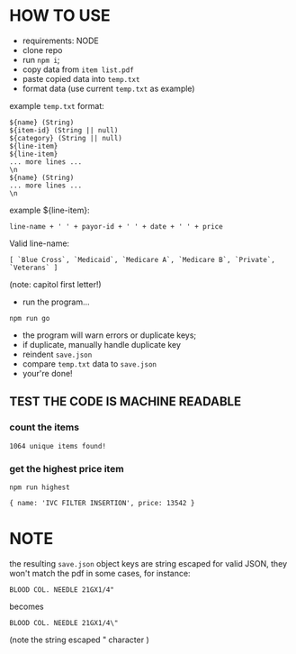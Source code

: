 # HOW TO USE
- requirements: NODE
- clone repo
- run ```npm i```;
- copy data from `item list.pdf`
- paste copied data into `temp.txt`
- format data (use current `temp.txt` as example)

example `temp.txt` format:
```
${name} (String)
${item-id} (String || null)
${category} (String || null)
${line-item}
${line-item}
... more lines ...
\n
${name} (String)
... more lines ...
\n
```

example ${line-item}:
```
line-name + ' ' + payor-id + ' ' + date + ' ' + price
```

Valid line-name:
```
[ `Blue Cross`, `Medicaid`, `Medicare A`, `Medicare B`, `Private`, `Veterans` ]
```
(note: capitol first letter!)

- run the program...
```
npm run go
```
- the program will warn errors or duplicate keys;
- if duplicate, manually handle duplicate key
- reindent `save.json`
- compare `temp.txt` data to `save.json`
- your're done!

## TEST THE CODE IS MACHINE READABLE

### count the items
```
1064 unique items found!
```

### get the highest price item

```npm run highest```
```
{ name: 'IVC FILTER INSERTION', price: 13542 }
```

# NOTE 
the resulting `save.json` object keys are string escaped for valid JSON, they won't match the pdf in some cases, for instance:

```
BLOOD COL. NEEDLE 21GX1/4"
```
becomes
```
BLOOD COL. NEEDLE 21GX1/4\"
```
(note the string escaped " character )